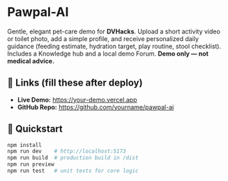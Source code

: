 # Pawpal-AI

Gentle, elegant pet-care demo for **DVHacks**. Upload a short activity video or toilet photo, add a simple profile, and receive personalized daily guidance (feeding estimate, hydration target, play routine, stool checklist). Includes a Knowledge hub and a local demo Forum. **Demo only — not medical advice.**

## 🔗 Links (fill these after deploy)
- **Live Demo:** https://your-demo.vercel.app
- **GitHub Repo:** https://github.com/yourname/pawpal-ai

## 🚀 Quickstart
```bash
npm install
npm run dev    # http://localhost:5173
npm run build  # production build in /dist
npm run preview
npm run test   # unit tests for core logic

